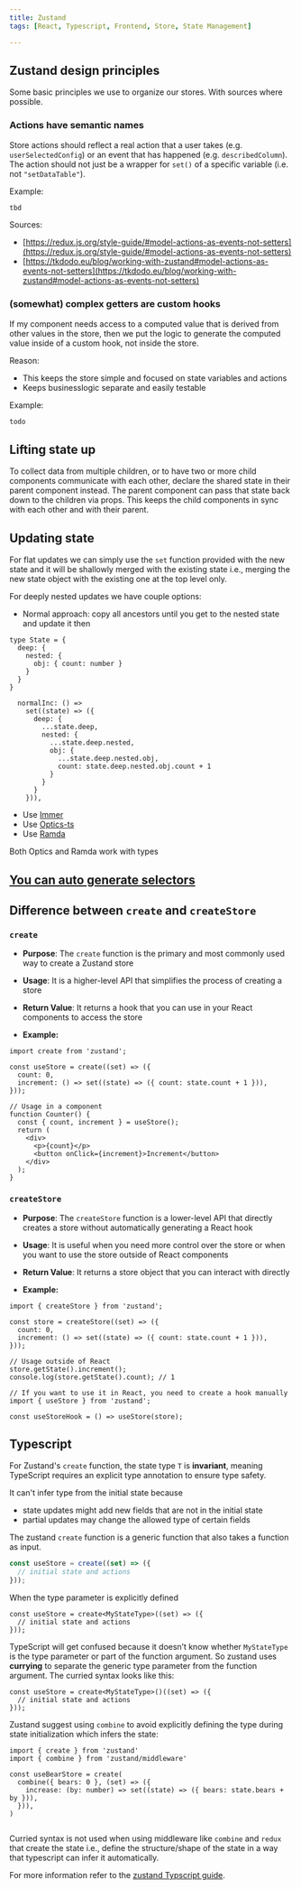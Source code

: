 ```yaml
---
title: Zustand
tags: [React, Typescript, Frontend, Store, State Management]

---
```



## Zustand design principles

Some basic principles we use to organize our stores. With sources where possible.

### Actions have semantic names

Store actions should reflect a real action that a user takes (e.g. `userSelectedConfig`)
or an event that has happened (e.g. `describedColumn`). The action should not just be a wrapper
for `set()` of a specific variable (i.e. not `"setDataTable"`).

Example:

```js
tbd
```

Sources:

- [https://redux.js.org/style-guide/#model-actions-as-events-not-setters](https://redux.js.org/style-guide/#model-actions-as-events-not-setters)
- [https://tkdodo.eu/blog/working-with-zustand#model-actions-as-events-not-setters](https://tkdodo.eu/blog/working-with-zustand#model-actions-as-events-not-setters)

### (somewhat) complex getters are custom hooks

If my component needs access to a computed value that is derived from other values in the store,
then we put the logic to generate the computed value inside of a custom hook, not inside the store.

Reason:

- This keeps the store simple and focused on state variables and actions
- Keeps businesslogic separate and easily testable

Example:

```js
todo
```

## Lifting state up

To collect data from multiple children, or to have two or more child components communicate with each other, declare the shared state in their parent component instead. The parent component can pass that state back down to the children via props. This keeps the child components in sync with each other and with their parent.

## Updating state

For flat updates we can simply use the `set` function provided with the new state and it will be shallowly merged with the existing state i.e., merging the new state object with the existing one at the top level only.

For deeply nested updates we have couple options:
- Normal approach: copy all ancestors until you get to the nested state and update it then

```JS
type State = {
  deep: {
    nested: {
      obj: { count: number }
    }
  }
}

  normalInc: () =>
    set((state) => ({
      deep: {
        ...state.deep,
        nested: {
          ...state.deep.nested,
          obj: {
            ...state.deep.nested.obj,
            count: state.deep.nested.obj.count + 1
          }
        }
      }
    })),

```

- Use [Immer](https://github.com/immerjs/immer)
- Use [Optics-ts](https://github.com/akheron/optics-ts/)
- Use [Ramda](https://ramdajs.com/)

Both Optics and Ramda work with types

## [You can auto generate selectors](https://zustand.docs.pmnd.rs/guides/auto-generating-selectors)


## Difference between `create` and `createStore`

### `create`

- **Purpose**: The `create` function is the primary and most commonly used way to create a Zustand store
    
- **Usage**: It is a higher-level API that simplifies the process of creating a store
    
- **Return Value**: It returns a hook that you can use in your React components to access the store
- **Example:**
```JS
import create from 'zustand';

const useStore = create((set) => ({
  count: 0,
  increment: () => set((state) => ({ count: state.count + 1 })),
}));

// Usage in a component
function Counter() {
  const { count, increment } = useStore();
  return (
    <div>
      <p>{count}</p>
      <button onClick={increment}>Increment</button>
    </div>
  );
}
```


### `createStore`

- **Purpose**: The `createStore` function is a lower-level API that directly creates a store without automatically generating a React hook
    
- **Usage**: It is useful when you need more control over the store or when you want to use the store outside of React components
    
- **Return Value**: It returns a store object that you can interact with directly
- **Example:**
```JS
import { createStore } from 'zustand';

const store = createStore((set) => ({
  count: 0,
  increment: () => set((state) => ({ count: state.count + 1 })),
}));

// Usage outside of React
store.getState().increment();
console.log(store.getState().count); // 1

// If you want to use it in React, you need to create a hook manually
import { useStore } from 'zustand';

const useStoreHook = () => useStore(store);
```


## Typescript

For Zustand's `create` function, the state type `T` is **invariant**, meaning TypeScript requires an explicit type annotation to ensure type safety.

It can't infer type from the initial state because
- state updates might add new fields that are not in the initial state
- partial updates may change the allowed type of certain fields

The zustand `create` function is a generic function that also takes a function as input. 
```ts
const useStore = create((set) => ({
  // initial state and actions
}));
```

When the type parameter is explicitly defined

```TS
const useStore = create<MyStateType>((set) => ({
  // initial state and actions
}));
```

TypeScript will get confused because it doesn’t know whether `MyStateType` is the type parameter or part of the function argument. 
So zustand uses **currying** to separate the generic type parameter from the function argument. The curried syntax looks like this:

```TS
const useStore = create<MyStateType>()((set) => ({
  // initial state and actions
}));
```


Zustand suggest using `combine` to avoid explicitly defining the type during state initialization which infers the state:

```TS
import { create } from 'zustand'
import { combine } from 'zustand/middleware'

const useBearStore = create(
  combine({ bears: 0 }, (set) => ({
    increase: (by: number) => set((state) => ({ bears: state.bears + by })),
  })),
)


```

Curried syntax is not used when using middleware like `combine` and `redux` that create the state i.e., define the structure/shape of the state in a way that typescript can infer it automatically.

For more information refer to the [zustand Typscript guide](https://zustand.docs.pmnd.rs/guides/typescript).
